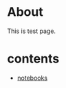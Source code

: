 # About
This is test page.

# contents
- [notebooks](/notes/notebooks/index.md)

<!--
- [temp](/notes/temp/main.md)
-->

